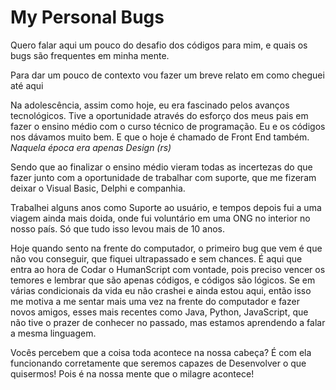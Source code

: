 # My Personal Bugs

Quero falar aqui um pouco do desafio dos códigos para mim, e quais os bugs são frequentes em minha mente.

Para dar um pouco de contexto vou fazer um breve relato em como cheguei até aqui 

Na adolescência, assim como hoje, eu era fascinado pelos avanços tecnológicos. Tive a oportunidade através do esforço dos meus pais em fazer o ensino médio com o curso técnico de programação. Eu e os códigos nos dávamos muito bem. E que o hoje é chamado de Front End também. _Naquela época era apenas Design (rs)_

Sendo que ao finalizar o ensino médio vieram todas as incertezas do que fazer junto com a oportunidade de trabalhar com suporte, que me fizeram deixar o Visual Basic, Delphi e companhia. 

Trabalhei alguns anos como Suporte ao usuário, e tempos depois fui a uma viagem ainda mais doida, onde fui voluntário em uma ONG no interior no nosso país. Só que tudo isso levou mais de 10 anos.

Hoje quando sento na frente do computador, o primeiro bug que vem é que não vou conseguir, que fiquei ultrapassado e sem chances. É aqui que entra ao hora de Codar o HumanScript com vontade, pois preciso vencer os temores e lembrar que são apenas códigos, e códigos são lógicos. Se em várias condicionais da vida eu não crashei e ainda estou aqui, então isso me motiva a me sentar mais uma vez na frente do computador e fazer novos amigos, esses mais recentes como Java, Python, JavaScript, que não tive o prazer de conhecer no passado, mas estamos aprendendo a falar a mesma linguagem.

Vocês percebem que  a coisa toda acontece na nossa cabeça? É com ela funcionando corretamente que seremos capazes de Desenvolver o que quisermos! Pois é na nossa mente que o milagre acontece!